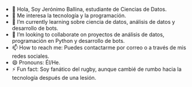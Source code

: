 
- 👋 Hola, Soy Jerónimo Ballina, estudiante de Ciencias de Datos.
- 👀 Me interesa la tecnología y la programación.
- 🌱 I’m currently learning sobre ciencia de datos, análisis de datos y desarrollo de bots.
- 💞️ I’m looking to collaborate on proyectos de análisis de datos, programación en Python y desarrollo de bots.
- 📫 How to reach me: Puedes contactarme por correo o a través de mis redes sociales.
- 😄 Pronouns: Él/He.
- ⚡ Fun fact: Soy fanático del rugby, aunque cambié de rumbo hacia la tecnología después de una lesión.

